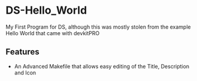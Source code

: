 # DS-Hello_World
My First Program for DS, although this was mostly stolen from the example Hello World that came with devkitPRO
## Features
* An Advanced Makefile that allows easy editing of the Title, Description and Icon